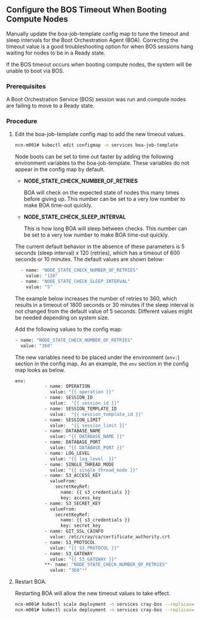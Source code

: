 ## Configure the BOS Timeout When Booting Compute Nodes

Manually update the boa-job-template config map to tune the timeout and sleep intervals for the Boot Orchestration Agent \(BOA\). Correcting the timeout value is a good troubleshooting option for when BOS sessions hang waiting for nodes to be in a Ready state.

If the BOS timeout occurs when booting compute nodes, the system will be unable to boot via BOS.


### Prerequisites

A Boot Orchestration Service \(BOS\) session was run and compute nodes are failing to move to a Ready state.


### Procedure

1.  Edit the boa-job-template config map to add the new timeout values.

    ```bash
    ncn-m001# kubectl edit configmap -n services boa-job-template
    ```

    Node boots can be set to time out faster by adding the following environment variables to the boa-job-template. These variables do not appear in the config map by default.

    -   **NODE\_STATE\_CHECK\_NUMBER\_OF\_RETRIES**

        BOA will check on the expected state of nodes this many times before giving up. This number can be set to a very low number to make BOA time-out quickly.

    -   **NODE\_STATE\_CHECK\_SLEEP\_INTERVAL**

        This is how long BOA will sleep between checks. This number can be set to a very low number to make BOA time-out quickly.

    The current default behavior in the absence of these parameters is 5 seconds \(sleep interval\) x 120 \(retries\), which has a timeout of 600 seconds or 10 minutes. The default values are shown below:

    ```bash
      - name: "NODE_STATE_CHECK_NUMBER_OF_RETRIES"
        value: "120"
      - name: "NODE_STATE_CHECK_SLEEP_INTERVAL"
        value: "5"
    ```

    The example below increases the number of retries to 360, which results in a timeout of 1800 seconds or 30 minutes if the sleep interval is not changed from the default value of 5 seconds. Different values might be needed depending on system size.

    Add the following values to the config map:

    ```bash
    - name: "NODE_STATE_CHECK_NUMBER_OF_RETRIES"
      value: "360"
    ```

    The new variables need to be placed under the environment \(`env:`\) section in the config map. As an example, the `env` section in the config map looks as below.

    ```bash
    env:
               - name: OPERATION
                 value: "{{ operation }}"
               - name: SESSION_ID
                 value:  "{{ session_id }}"
               - name: SESSION_TEMPLATE_ID
                 value:  "{{ session_template_id }}"
               - name: SESSION_LIMIT
                 value:  "{{ session_limit }}"
               - name: DATABASE_NAME
                 value: "{{ DATABASE_NAME }}"
               - name: DATABASE_PORT
                 value: "{{ DATABASE_PORT }}"
               - name: LOG_LEVEL
                 value: "{{ log_level  }}"
               - name: SINGLE_THREAD_MODE
                 value: "{{ single_thread_mode }}"
               - name: S3_ACCESS_KEY
                 valueFrom:
                   secretKeyRef:
                     name: {{ s3_credentials }}
                     key: access_key
               - name: S3_SECRET_KEY
                 valueFrom:
                   secretKeyRef:
                     name: {{ s3_credentials }}
                     key: secret_key
               - name: GIT_SSL_CAINFO
                 value: /etc/cray/ca/certificate_authority.crt
               - name: S3_PROTOCOL
                 value: "{{ S3_PROTOCOL }}"
               - name: S3_GATEWAY
                 value: "{{ S3_GATEWAY }}" 
               **- name: "NODE_STATE_CHECK_NUMBER_OF_RETRIES"
                 value: "360"** 
    ```

2.  Restart BOA.

    Restarting BOA will allow the new timeout values to take effect.

    ```bash
    ncn-m001# kubectl scale deployment -n services cray-bos --replicas=0
    ncn-m001# kubectl scale deployment -n services cray-bos --replicas=1
    ```


